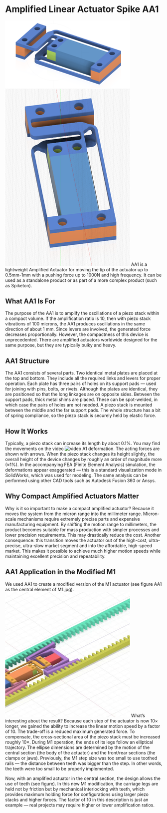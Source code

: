 # Amplified Linear Actuator Spike AA1

<img src="images/AA1-1.png" alt="Amplified Actuator Spike AA1" width="400">
<img src="images/AA1-2.png" alt="Amplified Actuator Spike AA1" width="400">
AA1 is a lightweight Amplified Actuator for moving the tip of the actuator up to 0.5mm-1mm with a pushing force up to 1000N and high frequency. It can be used as a standalone product or as part of a more complex product (such as Spiketon).

## What AA1 Is For

The purpose of the AA1 is to amplify the oscillations of a piezo stack within a compact volume.
 If the amplification ratio is 10, then with piezo stack vibrations of 100 microns, the AA1 produces oscillations in the same direction of about 1 mm.
 Since levers are involved, the generated force decreases proportionally. However, the compactness of this device is unprecedented.
There are amplified actuators worldwide designed for the same purpose, but they are typically bulky and heavy.

## AA1 Structure

The AA1 consists of several parts.
 Two identical metal plates are placed at the top and bottom. They include all the required links and levers for proper operation.
 Each plate has three pairs of holes on its support pads — used for joining with pins, bolts, or rivets. 
 Although the plates are identical, they are positioned so that the long linkages are on opposite sides.
Between the support pads, thick metal shims are placed. These can be spot-welded, in which case the pairs of holes are not needed.
 A piezo stack is mounted between the middle and the far support pads.
 The whole structure has a bit of spring compliance, so the piezo stack is securely held by elastic force.

## How It Works

Typically, a piezo stack can increase its length by about 0.1%.
 You may find the movements on the video <img src="video/video1.mp4" alt="video A1 deformation" width="400">. The acting forces are shown with arrows.
 When the piezo stack changes its height slightly, the overall height of the device changes by roughly an order of magnitude more (≈1%).
In the accompanying FEA (Finite Element Analysis) simulation, the deformations appear exaggerated — this is a standard visualization mode in SolidWorks, which was used for modeling.
 The same analysis can be performed using other CAD tools such as Autodesk Fusion 360 or Ansys.

## Why Compact Amplified Actuators Matter

Why is it so important to make a compact amplified actuator?
 Because it moves the system from the micron range into the millimeter range.
 Micron-scale mechanisms require extremely precise parts and expensive manufacturing equipment.
 By shifting the motion range to millimeters, the product becomes suitable for mass production with simpler processes and lower precision requirements. This may drastically reduce the cost.
Another consequence: this transition moves the actuator out of the high-cost, ultra-precise, ultra-slow market segment and into the affordable, high-speed market.
 This makes it possible to achieve much higher motion speeds while maintaining excellent precision and repeatability.

## AA1 Application in the Modified M1

We used AA1  to create a modified version of the M1 actuator (see figure AA1 as the central element of M1.jpg).<img src="images/AA1 as the central element of M1.jpg" alt="AA1 as the central element of M1" width="400">
What’s interesting about the result?
 Because each step of the actuator is now 10× longer, we gained the ability to increase the linear motion speed by a factor of 10.
The trade-off is a reduced maximum generated force.
 To compensate, the cross-sectional area of the piezo stack must be increased roughly 10×.
During M1 operation, the ends of its legs follow an elliptical trajectory.
 The ellipse dimensions are determined by the motion of the central section (the body of the actuator) and the front/rear sections (the clamps or jaws).
Previously, the M1 step size was too small to use toothed rails — the distance between teeth was bigger than the step. In other words, the teeth were too small to be properly implemented. 

 Now, with an amplified actuator in the central section, the design allows the use of teeth (see figure).
In this new M1 modification, the carriage legs are held not by friction but by mechanical interlocking with teeth, which provides maximum holding force for configurations using larger piezo stacks and higher forces.
The factor of 10 in this description is just an example — real projects may require higher or lower amplification ratios.

  
